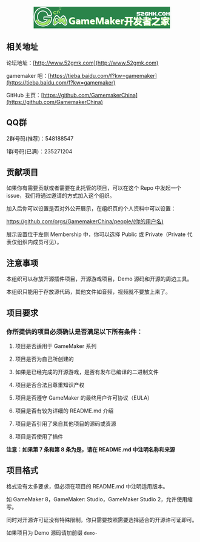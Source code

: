 <p align="center"><img src="https://raw.githubusercontent.com/GamemakerChina/gamemakerchina.github.io/master/logo-green.png" /></p>

## 相关地址

论坛地址：[http://www.52gmk.com](http://www.52gmk.com)

gamemaker 吧：[https://tieba.baidu.com/f?kw=gamemaker](https://tieba.baidu.com/f?kw=gamemaker)

GitHub 主页：[https://github.com/GamemakerChina](https://github.com/GamemakerChina)

## QQ群

2群号码(推荐)：548188547

1群号码(已满)：235271204

## 贡献项目

如果你有需要贡献或者需要在此托管的项目，可以在这个 Repo 中发起一个 issue，我们将通过邀请的方式加入这个组织。

加入后你可以设置是否对外公开展示，在组织页的个人资料中可以设置：

https://github.com/orgs/GamemakerChina/people/(你的用户名)

展示设置位于左侧 Membership 中，你可以选择 Public 或 Private（Private 代表仅组织内成员可见）。

## 注意事项

本组织可以存放开源插件项目，开源游戏项目，Demo 源码和开源的周边工具。

本组织只能用于存放源代码，其他文件如音频，视频就不要放上来了。

## 项目要求

### 你所提供的项目必须确认是否满足以下所有条件：

 1. 项目是否适用于 GameMaker 系列
 
 2. 项目是否为自己所创建的
 
 3. 如果是已经完成的开源游戏，是否有发布已编译的二进制文件
 
 4. 项目是否合法且尊重知识产权
 
 5. 项目是否遵守 GameMaker 的最终用户许可协议（EULA）
 
 6. 项目是否有较为详细的 README.md 介绍
 
 7. 项目是否引用了来自其他项目的源码或资源
 
 8. 项目是否使用了插件
 
**注意：如果第 7 条和第 8 条为是，请在 README.md 中注明名称和来源**

## 项目格式

格式没有太多要求，但必须在项目的 README.md 中注明适用版本。

如 GameMaker 8，GameMaker: Studio，GameMaker Studio 2，允许使用缩写。

同时对开源许可证没有特殊限制，你只需要按照需要选择适合的开源许可证即可。

如果项目为 Demo 源码请加前缀 `demo-`

